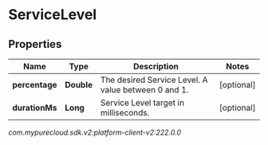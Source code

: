 # ServiceLevel


## Properties

| Name | Type | Description | Notes |
| ------------ | ------------- | ------------- | ------------- |
| **percentage** | **Double** | The desired Service Level. A value between 0 and 1. |  [optional] |
| **durationMs** | **Long** | Service Level target in milliseconds. |  [optional] |




_com.mypurecloud.sdk.v2:platform-client-v2:222.0.0_
